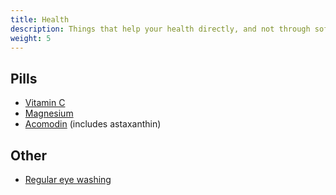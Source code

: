```yaml
---
title: Health
description: Things that help your health directly, and not through software or hardware
weight: 5
---
```

## Pills

* [Vitamin C](https://ledstrain.org/d/334-treatments-desensitization-pills-exercises-solutions/219)
* [Magnesium](https://ledstrain.org/d/334-treatments-desensitization-pills-exercises-solutions/219)
* [Acomodin](https://ledstrain.org/d/334-treatments-desensitization-pills-exercises-solutions/219) (includes astaxanthin)

## Other

* [Regular eye washing](https://ledstrain.org/d/334-treatments-desensitization-pills-exercises-solutions/219)